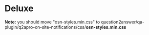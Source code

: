 # Deluxe

**Note:** you should move "osn-styles.min.css" to question2answer/qa-plugin/q2apro-on-site-notifications/css/**osn-styles.min.css**